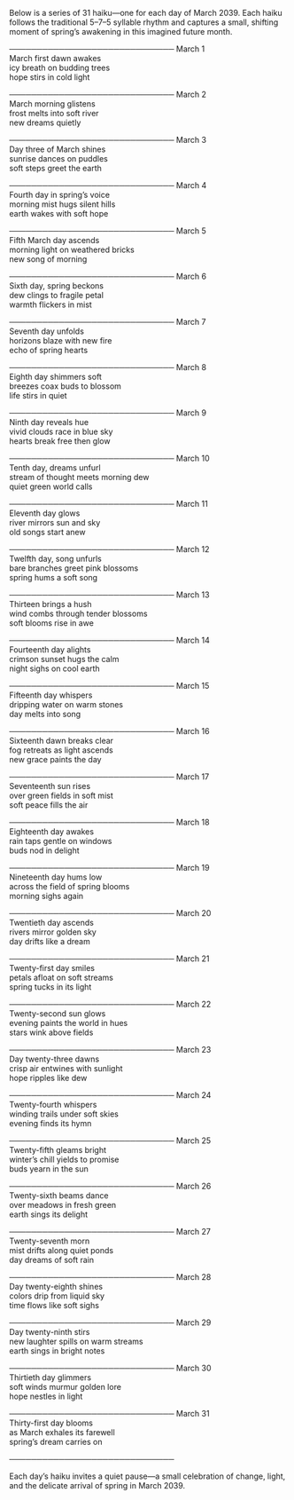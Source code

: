 Below is a series of 31 haiku—one for each day of March 2039. Each haiku follows the traditional 5–7–5 syllable rhythm and captures a small, shifting moment of spring’s awakening in this imagined future month.

──────────────────────────────
March 1  
March first dawn awakes  
icy breath on budding trees  
hope stirs in cold light

──────────────────────────────
March 2  
March morning glistens  
frost melts into soft river  
new dreams quietly

──────────────────────────────
March 3  
Day three of March shines  
sunrise dances on puddles  
soft steps greet the earth

──────────────────────────────
March 4  
Fourth day in spring’s voice  
morning mist hugs silent hills  
earth wakes with soft hope

──────────────────────────────
March 5  
Fifth March day ascends  
morning light on weathered bricks  
new song of morning

──────────────────────────────
March 6  
Sixth day, spring beckons  
dew clings to fragile petal  
warmth flickers in mist

──────────────────────────────
March 7  
Seventh day unfolds  
horizons blaze with new fire  
echo of spring hearts

──────────────────────────────
March 8  
Eighth day shimmers soft  
breezes coax buds to blossom  
life stirs in quiet

──────────────────────────────
March 9  
Ninth day reveals hue  
vivid clouds race in blue sky  
hearts break free then glow

──────────────────────────────
March 10  
Tenth day, dreams unfurl  
stream of thought meets morning dew  
quiet green world calls

──────────────────────────────
March 11  
Eleventh day glows  
river mirrors sun and sky  
old songs start anew

──────────────────────────────
March 12  
Twelfth day, song unfurls  
bare branches greet pink blossoms  
spring hums a soft song

──────────────────────────────
March 13  
Thirteen brings a hush  
wind combs through tender blossoms  
soft blooms rise in awe

──────────────────────────────
March 14  
Fourteenth day alights  
crimson sunset hugs the calm  
night sighs on cool earth

──────────────────────────────
March 15  
Fifteenth day whispers  
dripping water on warm stones  
day melts into song

──────────────────────────────
March 16  
Sixteenth dawn breaks clear  
fog retreats as light ascends  
new grace paints the day

──────────────────────────────
March 17  
Seventeenth sun rises  
over green fields in soft mist  
soft peace fills the air

──────────────────────────────
March 18  
Eighteenth day awakes  
rain taps gentle on windows  
buds nod in delight

──────────────────────────────
March 19  
Nineteenth day hums low  
across the field of spring blooms  
morning sighs again

──────────────────────────────
March 20  
Twentieth day ascends  
rivers mirror golden sky  
day drifts like a dream

──────────────────────────────
March 21  
Twenty-first day smiles  
petals afloat on soft streams  
spring tucks in its light

──────────────────────────────
March 22  
Twenty-second sun glows  
evening paints the world in hues  
stars wink above fields

──────────────────────────────
March 23  
Day twenty-three dawns  
crisp air entwines with sunlight  
hope ripples like dew

──────────────────────────────
March 24  
Twenty-fourth whispers  
winding trails under soft skies  
evening finds its hymn

──────────────────────────────
March 25  
Twenty-fifth gleams bright  
winter’s chill yields to promise  
buds yearn in the sun

──────────────────────────────
March 26  
Twenty-sixth beams dance  
over meadows in fresh green  
earth sings its delight

──────────────────────────────
March 27  
Twenty-seventh morn  
mist drifts along quiet ponds  
day dreams of soft rain

──────────────────────────────
March 28  
Day twenty-eighth shines  
colors drip from liquid sky  
time flows like soft sighs

──────────────────────────────
March 29  
Day twenty-ninth stirs  
new laughter spills on warm streams  
earth sings in bright notes

──────────────────────────────
March 30  
Thirtieth day glimmers  
soft winds murmur golden lore  
hope nestles in light

──────────────────────────────
March 31  
Thirty-first day blooms  
as March exhales its farewell  
spring’s dream carries on

──────────────────────────────

Each day’s haiku invites a quiet pause—a small celebration of change, light, and the delicate arrival of spring in March 2039.
